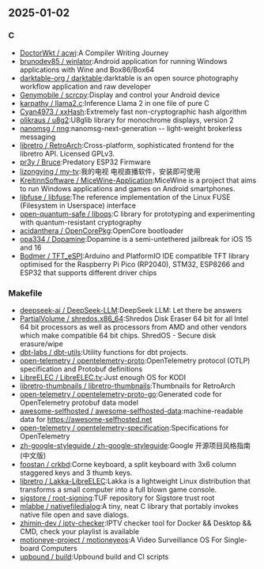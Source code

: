 ## 2025-01-02

### C

* [DoctorWkt / acwj](https://github.com/DoctorWkt/acwj):A Compiler Writing Journey
* [brunodev85 / winlator](https://github.com/brunodev85/winlator):Android application for running Windows applications with Wine and Box86/Box64
* [darktable-org / darktable](https://github.com/darktable-org/darktable):darktable is an open source photography workflow application and raw developer
* [Genymobile / scrcpy](https://github.com/Genymobile/scrcpy):Display and control your Android device
* [karpathy / llama2.c](https://github.com/karpathy/llama2.c):Inference Llama 2 in one file of pure C
* [Cyan4973 / xxHash](https://github.com/Cyan4973/xxHash):Extremely fast non-cryptographic hash algorithm
* [olikraus / u8g2](https://github.com/olikraus/u8g2):U8glib library for monochrome displays, version 2
* [nanomsg / nng](https://github.com/nanomsg/nng):nanomsg-next-generation -- light-weight brokerless messaging
* [libretro / RetroArch](https://github.com/libretro/RetroArch):Cross-platform, sophisticated frontend for the libretro API. Licensed GPLv3.
* [pr3y / Bruce](https://github.com/pr3y/Bruce):Predatory ESP32 Firmware
* [lizongying / my-tv](https://github.com/lizongying/my-tv):我的电视 电视直播软件，安装即可使用
* [KreitinnSoftware / MiceWine-Application](https://github.com/KreitinnSoftware/MiceWine-Application):MiceWine is a project that aims to run Windows applications and games on Android smartphones.
* [libfuse / libfuse](https://github.com/libfuse/libfuse):The reference implementation of the Linux FUSE (Filesystem in Userspace) interface
* [open-quantum-safe / liboqs](https://github.com/open-quantum-safe/liboqs):C library for prototyping and experimenting with quantum-resistant cryptography
* [acidanthera / OpenCorePkg](https://github.com/acidanthera/OpenCorePkg):OpenCore bootloader
* [opa334 / Dopamine](https://github.com/opa334/Dopamine):Dopamine is a semi-untethered jailbreak for iOS 15 and 16
* [Bodmer / TFT_eSPI](https://github.com/Bodmer/TFT_eSPI):Arduino and PlatformIO IDE compatible TFT library optimised for the Raspberry Pi Pico (RP2040), STM32, ESP8266 and ESP32 that supports different driver chips

### Makefile

* [deepseek-ai / DeepSeek-LLM](https://github.com/deepseek-ai/DeepSeek-LLM):DeepSeek LLM: Let there be answers
* [PartialVolume / shredos.x86_64](https://github.com/PartialVolume/shredos.x86_64):Shredos Disk Eraser 64 bit for all Intel 64 bit processors as well as processors from AMD and other vendors which make compatible 64 bit chips. ShredOS - Secure disk erasure/wipe
* [dbt-labs / dbt-utils](https://github.com/dbt-labs/dbt-utils):Utility functions for dbt projects.
* [open-telemetry / opentelemetry-proto](https://github.com/open-telemetry/opentelemetry-proto):OpenTelemetry protocol (OTLP) specification and Protobuf definitions
* [LibreELEC / LibreELEC.tv](https://github.com/LibreELEC/LibreELEC.tv):Just enough OS for KODI
* [libretro-thumbnails / libretro-thumbnails](https://github.com/libretro-thumbnails/libretro-thumbnails):Thumbnails for RetroArch
* [open-telemetry / opentelemetry-proto-go](https://github.com/open-telemetry/opentelemetry-proto-go):Generated code for OpenTelemetry protobuf data model
* [awesome-selfhosted / awesome-selfhosted-data](https://github.com/awesome-selfhosted/awesome-selfhosted-data):machine-readable data for https://awesome-selfhosted.net
* [open-telemetry / opentelemetry-specification](https://github.com/open-telemetry/opentelemetry-specification):Specifications for OpenTelemetry
* [zh-google-styleguide / zh-google-styleguide](https://github.com/zh-google-styleguide/zh-google-styleguide):Google 开源项目风格指南 (中文版)
* [foostan / crkbd](https://github.com/foostan/crkbd):Corne keyboard, a split keyboard with 3x6 column staggered keys and 3 thumb keys.
* [libretro / Lakka-LibreELEC](https://github.com/libretro/Lakka-LibreELEC):Lakka is a lightweight Linux distribution that transforms a small computer into a full blown game console.
* [sigstore / root-signing](https://github.com/sigstore/root-signing):TUF repository for Sigstore trust root
* [mlabbe / nativefiledialog](https://github.com/mlabbe/nativefiledialog):A tiny, neat C library that portably invokes native file open and save dialogs.
* [zhimin-dev / iptv-checker](https://github.com/zhimin-dev/iptv-checker):IPTV checker tool for Docker && Desktop && CMD, check your playlist is available
* [motioneye-project / motioneyeos](https://github.com/motioneye-project/motioneyeos):A Video Surveillance OS For Single-board Computers
* [upbound / build](https://github.com/upbound/build):Upbound build and CI scripts
